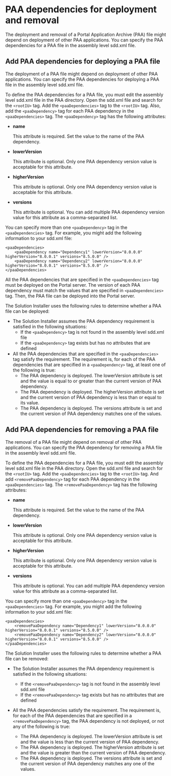 # PAA dependencies for deployment and removal

The deployment and removal of a Portal Application Archive \(PAA\) file might depend on deployment of other PAA applications. You can specify the PAA dependencies for a PAA file in the assembly level sdd.xml file.

## Add PAA dependencies for deploying a PAA file

The deployment of a PAA file might depend on deployment of other PAA applications. You can specify the PAA dependencies for deploying a PAA file in the assembly level sdd.xml file.

To define the PAA dependencies for a PAA file, you must edit the assembly level sdd.xml file in the PAA directory. Open the sdd.xml file and search for the `<rootIU>` tag. Add the `<paaDependencies>` tag to the `<rootIU>` tag. Also, add the `<paaDependency>` tag for each PAA dependency in the `<paaDependencies>` tag. The `<paaDependency>` tag has the following attributes:

-   **name**

    This attribute is required. Set the value to the name of the PAA dependency.

-   **lowerVersion**

    This attribute is optional. Only one PAA dependency version value is acceptable for this attribute.

-   **higherVersion**

    This attribute is optional. Only one PAA dependency version value is acceptable for this attribute.

-   **versions**

    This attribute is optional. You can add multiple PAA dependency version value for this attribute as a comma-separated list.


You can specify more than one `<paaDependency>` tag in the `<paaDependencies>` tag. For example, you might add the following information to your sdd.xml file:

```
<paaDependencies> 
	<paaDependency name="Dependency1" lowerVersion="8.0.0.0" higherVersion="8.0.0.1" versions="8.5.0.0" /> 
	<paaDependency name="Dependency2" lowerVersion="8.0.0.0" higherVersion="8.0.0.1" versions="8.5.0.0" /> 
</paaDependencies> 
```

All the PAA dependencies that are specified in the `<paaDependencies>` tag must be deployed on the Portal server. The version of each PAA dependency must match the values that are specified in `<paaDependencies>` tag. Then, the PAA file can be deployed into the Portal server.

The Solution Installer uses the following rules to determine whether a PAA file can be deployed:

-   The Solution Installer assumes the PAA dependency requirement is satisfied in the following situations:
    -   If the `<paaDependency>` tag is not found in the assembly level sdd.xml file
    -   If the `<paaDependency>` tag exists but has no attributes that are defined
-   All the PAA dependencies that are specified in the `<paaDependencies>` tag satisfy the requirement. The requirement is, for each of the PAA dependencies that are specified in a `<paaDependency>` tag, at least one of the following is true:
    -   The PAA dependency is deployed. The lowerVersion attribute is set and the value is equal to or greater than the current version of PAA dependency.
    -   The PAA dependency is deployed. The higherVersion attribute is set and the current version of PAA dependency is less than or equal to its value.
    -   The PAA dependency is deployed. The versions attribute is set and the current version of PAA dependency matches one of the values.

## Add PAA dependencies for removing a PAA file

The removal of a PAA file might depend on removal of other PAA applications. You can specify the PAA dependency for removing a PAA file in the assembly level sdd.xml file.

To define the PAA dependencies for a PAA file, you must edit the assembly level sdd.xml file in the PAA directory. Open the sdd.xml file and search for the `<rootIU>` tag. Add the `<paaDependencies>` tag to the `<rootIU>` tag. And add `<removePaaDependency>` tag for each PAA dependency in the `<paaDependencies>` tag. The `<removePaaDependency>` tag has the following attributes:

-   **name**

    This attribute is required. Set the value to the name of the PAA dependency.

-   **lowerVersion**

    This attribute is optional. Only one PAA dependency version value is acceptable for this attribute.

-   **higherVersion**

    This attribute is optional. Only one PAA dependency version value is acceptable for this attribute.

-   **versions**

    This attribute is optional. You can add multiple PAA dependency version value for this attribute as a comma-separated list.


You can specify more than one `<paaDependency>` tag in the `<paaDependencies>` tag. For example, you might add the following information to your sdd.xml file:

```
<paaDependencies> 
	<removePaaDependency name="Dependency1" lowerVersion="8.0.0.0" higherVersion="8.0.0.1" versions="8.5.0.0" /> 
	<removePaaDependency name="Dependency2" lowerVersion="8.0.0.0" higherVersion="8.0.0.1" versions="8.5.0.0" /> 
</paaDependencies> 
```

The Solution Installer uses the following rules to determine whether a PAA file can be removed:

-   The Solution Installer assumes the PAA dependency requirement is satisfied in the following situations:
    -   If the `<removePaaDependency>` tag is not found in the assembly level sdd.xml file
    -   If the `<removePaaDependency>` tag exists but has no attributes that are defined
    
-   All the PAA dependencies satisfy the requirement. The requirement is, for each of the PAA dependencies that are specified in a `<removePaaDependency>` tag, the PAA dependency is not deployed, or not any of the following is true:
    -   The PAA dependency is deployed. The lowerVersion attribute is set and the value is less than the current version of PAA dependency.
    -   The PAA dependency is deployed. The higherVersion attribute is set and the value is greater than the current version of PAA dependency.
    -   The PAA dependency is deployed. The versions attribute is set and the current version of PAA dependency matches any one of the values.


